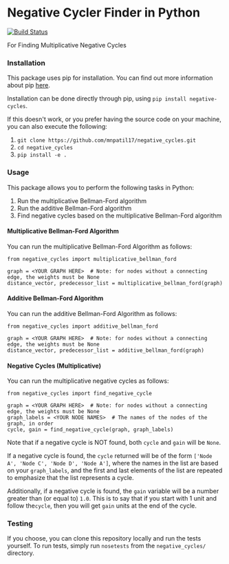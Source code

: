 # Negative Cycler Finder in Python
[![Build Status](https://travis-ci.org/mnpatil17/negative-cycles.svg?branch=master)](https://travis-ci.org/mnpatil17/negative-cycles)

For Finding Multiplicative Negative Cycles


### Installation

This package uses pip for installation. You can find out more information about pip [here](https://pip.pypa.io/en/stable/quickstart/).

Installation can be done directly through pip, using `pip install negative-cycles`.

If this doesn't work, or you prefer having the source code on your machine, you can also execute the
following:

1. `git clone https://github.com/mnpatil17/negative_cycles.git`
2. `cd negative_cycles`
3. `pip install -e .`


### Usage

This package allows you to perform the following tasks in Python:

1. Run the multiplicative Bellman-Ford algorithm
2. Run the additive Bellman-Ford algorithm
3. Find negative cycles based on the multiplicative Bellman-Ford algorithm


#### Multiplicative Bellman-Ford Algorithm

You can run the multiplicative Bellman-Ford Algorithm as follows:

    from negative_cycles import multiplicative_bellman_ford

    graph = <YOUR GRAPH HERE>  # Note: for nodes without a connecting edge, the weights must be None
    distance_vector, predecessor_list = multiplicative_bellman_ford(graph)


#### Additive Bellman-Ford Algorithm

You can run the additive Bellman-Ford Algorithm as follows:

    from negative_cycles import additive_bellman_ford

    graph = <YOUR GRAPH HERE>  # Note: for nodes without a connecting edge, the weights must be None
    distance_vector, predecessor_list = additive_bellman_ford(graph)


#### Negative Cycles (Multiplicative)

You can run the multiplicative negative cycles as follows:

    from negative_cycles import find_negative_cycle

    graph = <YOUR GRAPH HERE>  # Note: for nodes without a connecting edge, the weights must be None
    graph_labels = <YOUR NODE NAMES>  # The names of the nodes of the graph, in order
    cycle, gain = find_negative_cycle(graph, graph_labels)

Note that if a negative cycle is NOT found, both `cycle` and `gain` will be `None`.

If a negative cycle is found, the `cycle` returned will be of the form
`['Node A', 'Node C', 'Node D', 'Node A']`, where the names in the list are based on your
`graph_labels`, and the first and last elements of the list are repeated to emphasize that the list
represents a cycle.

Additionally, if a negative cycle is found, the `gain` variable will be a number greater than
(or equal to) `1.0`. This is to say that if you start with 1 unit and follow the`cycle`, then you
will get `gain` units at the end of the cycle.


### Testing

If you choose, you can clone this repository locally and run the tests yourself.
To run tests, simply run `nosetests` from the `negative_cycles/` directory.
